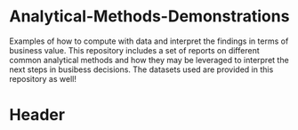 # Analytical-Methods-Demonstrations
Examples of how to compute with data and interpret the findings in terms of business value. This repository includes a set of reports on different common analytical methods and how they may be leveraged to interpret the next steps in busibess decisions. The datasets used are provided in this repository as well!

# Header
